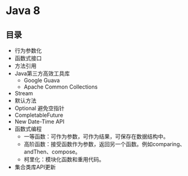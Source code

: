 # Java 8
## 目录
- 行为参数化
- 函数式接口
- 方法引用
- Java第三方高效工具库
  - Google Guava
  - Apache Common Collections
- Stream
- 默认方法
- Optional 避免空指针
- CompletableFuture
- New Date-Time API
- 函数式编程
  - 一等函数：可作为参数，可作为结果，可保存在数据结构中。
  - 高阶函数：接受函数作为参数，返回另一个函数。例如comparing、andThen、compose。
  - 柯里化：模块化函数和重用代码。
- 集合类库API更新